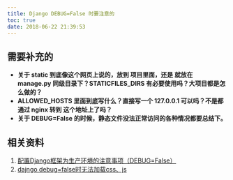 ```yaml
---
title: Django DEBUG=False 时要注意的
toc: true
date: 2018-06-22 21:39:53
---
```

## 需要补充的


* **关于 static 到底像这个网页上说的，放到 项目里面，还是 就放在 manage.py 同级目录下？STATICFILES_DIRS 有必要使用吗？大项目都是怎么做的？**
* **ALLOWED_HOSTS 里面到底写什么？直接写一个 127.0.0.1 可以吗？不是都通过 nginx 转到 这个地址上了吗？**
* **关于 DEBUG=False 的时候，静态文件没法正常访问的各种情况都要总结下。**








## 相关资料

1. [配置Django框架为生产环境的注意事项（DEBUG=False）](https://www.cnblogs.com/zhming26/p/6163952.html)
2. [dajngo debug=false时无法加载css、js](https://blog.csdn.net/big__v/article/details/78532688)
